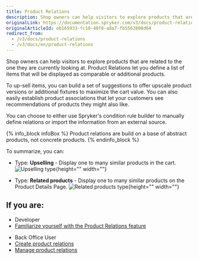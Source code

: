 ```yaml
---
title: Product Relations
description: Shop owners can help visitors to explore products that are related to the one they are currently looking at by upselling or displaying similar products.
originalLink: https://documentation.spryker.com/v3/docs/product-relations
originalArticleId: eb165933-fc10-40f8-a8a7-fb5562808d64
redirect_from:
  - /v3/docs/product-relations
  - /v3/docs/en/product-relations
---
```


Shop owners can help visitors to explore products that are related to the one they are currently looking at. Product Relations let you define a list of items that will be displayed as comparable or additional products.

To up-sell items, you can build a set of suggestions to offer upscale product versions or additional fixtures to maximize the cart value. You can also easily establish product associations that let your customers see recommendations of products they might also like.

You can choose to either use Spryker's condition rule builder to manually define relations or import the information from an external source.

{% info_block infoBox %}
Product relations are build on a base of abstract products, not concrete products.
{% endinfo_block %}

To summarize, you can:

* Type: **Upselling** - Display one to many similar products in the cart.
![Upselling type](https://spryker.s3.eu-central-1.amazonaws.com/docs/Features/Product+Management/Product+Relations/Similar+products+in+the+cart.gif){height="" width=""}

* Type: **Related products** - Display one to many similar products on the Product Details Page.
![Related products type](https://spryker.s3.eu-central-1.amazonaws.com/docs/Features/Product+Management/Product+Relations/Similar+Products.gif){height="" width=""}

## If you are:

<div class="mr-container">
    <div class="mr-list-container">
        <!-- col1 -->
        <div class="mr-col">
            <ul class="mr-list mr-list-green">
                <li class="mr-title">Developer</li>
                <li><a href="https://documentation.spryker.com/v4/docs/product-relations-feature-overview" class="mr-link">Familiarize yourself with the Product Relations feature</a></li>
            </ul>
        </div>
 <!-- col2 -->
        <div class="mr-col">
            <ul class="mr-list mr-list-blue">
                <li class="mr-title"> Back Office User</li>
                <li><a href="https://documentation.spryker.com/v4/docs/creating-a-product-relation" class="mr-link">Create product relations</a></li>
                 <li><a href="https://documentation.spryker.com/v4/docs/managing-product-relations" class="mr-link">Manage product relations</a></li>
            </ul>
        </div>
           </div>  
     </div>
